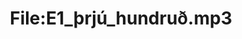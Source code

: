 ---
title: File:E1_þrjú_hundruð.mp3
recording of: þrjú hundruð
reading speed: slow
speaker: E
license: CC0
---
